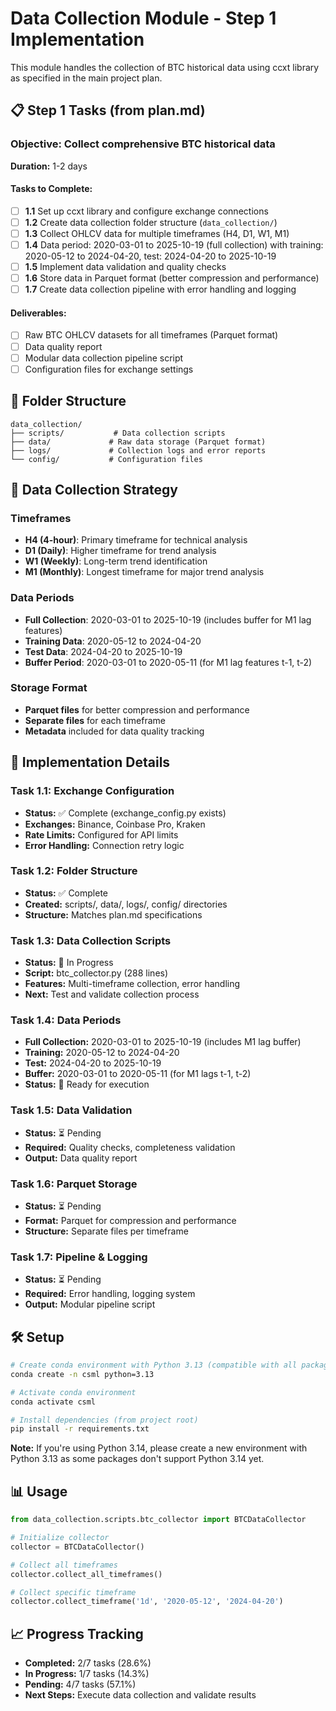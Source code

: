 # Data Collection Module - Step 1 Implementation

This module handles the collection of BTC historical data using ccxt library as specified in the main project plan.

## 📋 Step 1 Tasks (from plan.md)

### **Objective:** Collect comprehensive BTC historical data
**Duration:** 1-2 days

#### **Tasks to Complete:**
- [ ] **1.1** Set up ccxt library and configure exchange connections
- [ ] **1.2** Create data collection folder structure (`data_collection/`)
- [ ] **1.3** Collect OHLCV data for multiple timeframes (H4, D1, W1, M1)
- [ ] **1.4** Data period: 2020-03-01 to 2025-10-19 (full collection) with training: 2020-05-12 to 2024-04-20, test: 2024-04-20 to 2025-10-19
- [ ] **1.5** Implement data validation and quality checks
- [ ] **1.6** Store data in Parquet format (better compression and performance)
- [ ] **1.7** Create data collection pipeline with error handling and logging

#### **Deliverables:**
- [ ] Raw BTC OHLCV datasets for all timeframes (Parquet format)
- [ ] Data quality report
- [ ] Modular data collection pipeline script
- [ ] Configuration files for exchange settings

## 📁 Folder Structure
```
data_collection/
├── scripts/           # Data collection scripts
├── data/             # Raw data storage (Parquet format)
├── logs/             # Collection logs and error reports
└── config/           # Configuration files
```

## 🎯 Data Collection Strategy

### **Timeframes**
- **H4 (4-hour)**: Primary timeframe for technical analysis
- **D1 (Daily)**: Higher timeframe for trend analysis  
- **W1 (Weekly)**: Long-term trend identification
- **M1 (Monthly)**: Longest timeframe for major trend analysis

### **Data Periods**
- **Full Collection**: 2020-03-01 to 2025-10-19 (includes buffer for M1 lag features)
- **Training Data**: 2020-05-12 to 2024-04-20
- **Test Data**: 2024-04-20 to 2025-10-19
- **Buffer Period**: 2020-03-01 to 2020-05-11 (for M1 lag features t-1, t-2)

### **Storage Format**
- **Parquet files** for better compression and performance
- **Separate files** for each timeframe
- **Metadata** included for data quality tracking

## 🚀 Implementation Details

### **Task 1.1: Exchange Configuration**
- **Status:** ✅ Complete (exchange_config.py exists)
- **Exchanges:** Binance, Coinbase Pro, Kraken
- **Rate Limits:** Configured for API limits
- **Error Handling:** Connection retry logic

### **Task 1.2: Folder Structure**
- **Status:** ✅ Complete
- **Created:** scripts/, data/, logs/, config/ directories
- **Structure:** Matches plan.md specifications

### **Task 1.3: Data Collection Scripts**
- **Status:** 🔄 In Progress
- **Script:** btc_collector.py (288 lines)
- **Features:** Multi-timeframe collection, error handling
- **Next:** Test and validate collection process

### **Task 1.4: Data Periods**
- **Full Collection:** 2020-03-01 to 2025-10-19 (includes M1 lag buffer)
- **Training:** 2020-05-12 to 2024-04-20
- **Test:** 2024-04-20 to 2025-10-19
- **Buffer:** 2020-03-01 to 2020-05-11 (for M1 lags t-1, t-2)
- **Status:** 🔄 Ready for execution

### **Task 1.5: Data Validation**
- **Status:** ⏳ Pending
- **Required:** Quality checks, completeness validation
- **Output:** Data quality report

### **Task 1.6: Parquet Storage**
- **Status:** ⏳ Pending
- **Format:** Parquet for compression and performance
- **Structure:** Separate files per timeframe

### **Task 1.7: Pipeline & Logging**
- **Status:** ⏳ Pending
- **Required:** Error handling, logging system
- **Output:** Modular pipeline script

## 🛠️ Setup
```bash
# Create conda environment with Python 3.13 (compatible with all packages)
conda create -n csml python=3.13

# Activate conda environment
conda activate csml

# Install dependencies (from project root)
pip install -r requirements.txt
```

**Note:** If you're using Python 3.14, please create a new environment with Python 3.13 as some packages don't support Python 3.14 yet.

## 📊 Usage
```python
from data_collection.scripts.btc_collector import BTCDataCollector

# Initialize collector
collector = BTCDataCollector()

# Collect all timeframes
collector.collect_all_timeframes()

# Collect specific timeframe
collector.collect_timeframe('1d', '2020-05-12', '2024-04-20')
```

## 📈 Progress Tracking
- **Completed:** 2/7 tasks (28.6%)
- **In Progress:** 1/7 tasks (14.3%)
- **Pending:** 4/7 tasks (57.1%)
- **Next Steps:** Execute data collection and validate results
